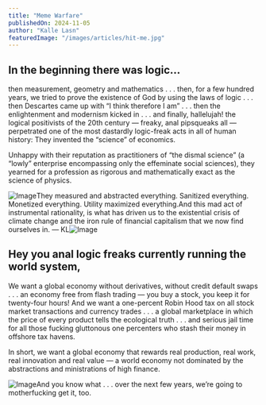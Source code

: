 ```yaml
---
title: "Meme Warfare"
publishedOn: 2024-11-05
author: "Kalle Lasn"
featuredImage: "/images/articles/hit-me.jpg"
---
```


## In the beginning there was logic...

then measurement, geometry and mathematics . . . then, for a few hundred years, we tried to prove the existence of God by using the laws of logic . . . then Descartes came up with “I think therefore I am” . . . then the enlightenment and modernism kicked in . . . and finally, hallelujah! the logical positivists of the 20th century — freaky, anal pipsqueaks all — perpetrated one of the most dastardly logic-freak acts in all of human history:
They invented the “science” of economics.

Unhappy with their reputation as practitioners of “the dismal science” (a “lowly” enterprise encompassing only the effeminate social sciences), they yearned for a profession as rigorous and mathematically exact as the science of physics.

![Image](/images/articles/charles-rfv9hlhg-py-unsplash.jpg)They measured and abstracted everything.
Sanitized everything.
Monetized everything.
Utility maximized everything.And this mad act of instrumental rationality, is what has driven us to the existential crisis of climate change and the iron rule of financial capitalism that we now find ourselves in. — KL![Image](/images/articles/mad-man.jpg)
## Hey you anal logic freaks currently running the world system,

We want a global economy without derivatives, without credit default swaps . . . an economy free from flash trading — you buy a stock, you keep it for twenty-four hours! And we want a one-percent Robin Hood tax on all stock market transactions and currency trades . . . a global marketplace in which the price of every product tells the ecological truth . . . and serious jail time for all those fucking gluttonous one percenters who stash their money in offshore tax havens.

In short, we want a global economy that rewards real production, real work, real innovation and real value — a world economy not dominated by the abstractions and ministrations of high finance.

![Image](/images/articles/fells-wargo.jpg)And you know what . . . over the next few years,
we’re going to motherfucking get it, too.
